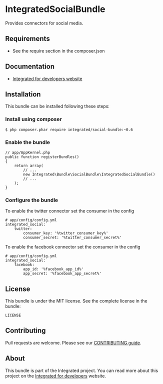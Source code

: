 # IntegratedSocialBundle #
Provides connectors for social media.

## Requirements ##
* See the require section in the composer.json

## Documentation ##
* [Integrated for developers website](http://integratedfordevelopers.com/content/documentation "Integrated for developers website")

## Installation ##
This bundle can be installed following these steps:

### Install using composer ###

    $ php composer.phar require integrated/social-bundle:~0.6

### Enable the bundle ###

    // app/AppKernel.php
    public function registerBundles()
    {
        return array(
            // ...
            new Integrated\Bundle\SocialBundle\IntegratedSocialBundle()
            // ...
        );
    }

### Configure the bundle ###

To enable the twitter connector set the consumer in the config

    # app/config/config.yml
    integrated_social:
        twitter:
            consumer_key: '%twitter_consumer_key%'
            consumer_secret: '%twitter_consumer_secret%'

To enable the facebook connector set the consumer in the config

    # app/config/config.yml
    integrated_social:
        facebook:
            app_id: '%facebook_app_id%'
            app_secret: '%facebook_app_secret%'

## License ##
This bundle is under the MIT license. See the complete license in the bundle:

    LICENSE

## Contributing ##
Pull requests are welcome. Please see our [CONTRIBUTING guide](http://www.integratedfordevelopers.com/contributing "CONTRIBUTING guide").

## About ##
This bundle is part of the Integrated project. You can read more about this project on the
[Integrated for developers](http://www.integratedfordevelopers.com "Integrated for developers") website.
